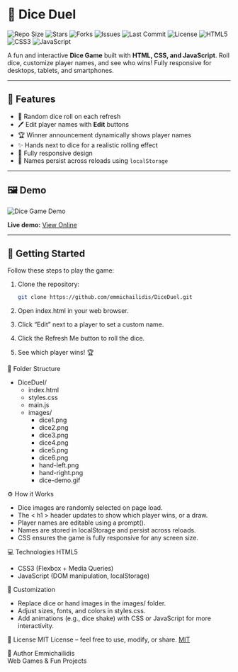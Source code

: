 # 🎲 Dice Duel

![Repo Size](https://img.shields.io/github/repo-size/emmichailidis/DiceDuel)
![Stars](https://img.shields.io/github/stars/emmichailidis/DiceDuel?style=social)
![Forks](https://img.shields.io/github/forks/emmichailidis/DiceDuel?style=social)
![Issues](https://img.shields.io/github/issues/emmichailidis/DiceDuel)
![Last Commit](https://img.shields.io/github/last-commit/emmichailidis/DiceDuel)
![License](https://img.shields.io/github/license/emmichailidis/DiceDuel)
![HTML5](https://img.shields.io/badge/HTML5-orange?logo=html5)
![CSS3](https://img.shields.io/badge/CSS3-blue?logo=css3)
![JavaScript](https://img.shields.io/badge/JavaScript-yellow?logo=javascript)

A fun and interactive **Dice Game** built with **HTML, CSS, and JavaScript**. Roll dice, customize player names, and see who wins! Fully responsive for desktops, tablets, and smartphones.

---

## 🌟 Features

- 🎯 Random dice roll on each refresh  
- 🖊️ Edit player names with **Edit** buttons  
- 🏆 Winner announcement dynamically shows player names  
- ✨ Hands next to dice for a realistic rolling effect  
- 📱 Fully responsive design  
- 💾 Names persist across reloads using `localStorage`  

---

## 🖼️ Demo

![Dice Game Demo](./images/dice-demo.gif)

**Live demo:** [View Online](https://emmichailidis.github.io/DiceDuel/)

---

## 🚀 Getting Started

Follow these steps to play the game:

1. Clone the repository:  
   ```bash
   git clone https://github.com/emmichailidis/DiceDuel.git

2. Open index.html in your web browser.

3. Click “Edit” next to a player to set a custom name.

4. Click the Refresh Me button to roll the dice.

5. See which player wins! 🏆

📁 Folder Structure
<ul> <li>DiceDuel/ <ul> <li>index.html</li> <li>styles.css</li> <li>main.js</li> <li>images/ <ul> <li>dice1.png</li> <li>dice2.png</li> <li>dice3.png</li> <li>dice4.png</li> <li>dice5.png</li> <li>dice6.png</li> <li>hand-left.png</li> <li>hand-right.png</li> <li>dice-demo.gif</li> </ul> </li> </ul> </li> </ul>

⚙️ How it Works
<ul>
<li>Dice images are randomly selected on page load.</li>

<li>The < h1 > header updates to show which player wins, or a draw.</li>

<li>Player names are editable using a prompt().</li>

<li>Names are stored in localStorage and persist across reloads.</li>

<li>CSS ensures the game is fully responsive for any screen size.</li>
</ul>

💻 Technologies
HTML5
<ul>
<li>CSS3 (Flexbox + Media Queries)</li>

<li>JavaScript (DOM manipulation, localStorage)</li>
</ul>

🎨 Customization
<ul>
<li>Replace dice or hand images in the images/ folder.</li>

<li>Adjust sizes, fonts, and colors in styles.css.</li>

<li>Add animations (e.g., dice shake) with CSS or JavaScript for more interactivity.</li>
</ul>

📜 License
MIT License – feel free to use, modify, or share.
[MIT](https://choosealicense.com/licenses/mit/)

🤝 Author
Emmichailidis<br>
Web Games & Fun Projects
